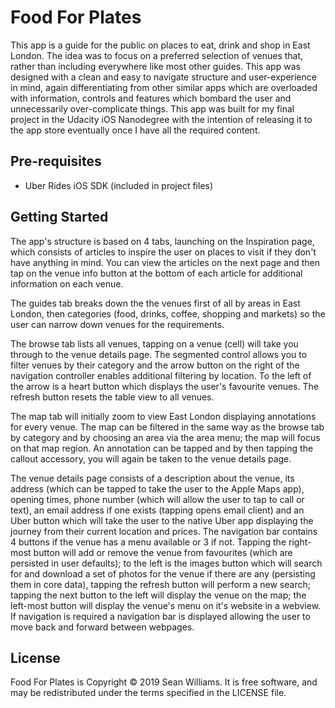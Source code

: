 
# Food For Plates

This app is a guide for the public on places to eat, drink and shop in East London. The idea was to focus on a preferred selection of venues that, rather than including everywhere like most other guides. This app was designed with a clean and easy to navigate structure and user-experience in mind, again differentiating from other similar apps which are overloaded with information, controls and features which bombard the user and unnecessarily over-complicate things. This app was built for my final project in the Udacity iOS Nanodegree with the intention of releasing it to the app store eventually once I have all the required content.

## Pre-requisites

- Uber Rides iOS SDK (included in project files)

## Getting Started

The app's structure is based on 4 tabs, launching on the Inspiration page, which consists of articles to inspire the user on places to visit if they don't have anything in mind. You can view the articles on the next page and then tap on the venue info button at the bottom of each article for additional information on each venue.

The guides tab breaks down the the venues first of all by areas in East London, then categories (food, drinks, coffee, shopping and markets) so the user can narrow down venues for the requirements. 

The browse tab lists all venues, tapping on a venue (cell) will take you through to the venue details page. The segmented control allows you to filter venues by their category and the arrow button on the right of the navigation controller enables additional filtering by location. To the left of the arrow is a heart button which displays the user's favourite venues. The refresh button resets the table view to all venues.

The map tab will initially zoom to view East London displaying annotations for every venue. The map can be filtered in the same way as the browse tab by category and by choosing an area via the area menu; the map will focus on that map region. An annotation can be tapped and by then tapping the callout accessory, you will again be taken to the venue details page.

The venue details page consists of a description about the venue, its address (which can be tapped to take the user to the Apple Maps app), opening times, phone number (which will allow the user to tap to call or text), an email address if one exists (tapping opens email client) and an Uber button which will take the user to the native Uber app displaying the journey from their current location and prices. The navigation bar contains 4 buttons if the venue has a menu available or 3 if not. Tapping the right-most button will add or remove the venue from favourites (which are persisted in user defaults); to the left is the images button which will search for and download a set of photos for the venue if there are any (persisting them in core data), tapping the refresh button will perform a new search; tapping the next button to the left will display the venue on the map; the left-most button will display the venue's menu on it's website in a webview. If navigation is required a navigation bar is displayed allowing the user to move back and forward between webpages. 

## License

Food For Plates is Copyright © 2019 Sean Williams. It is free software, and may be redistributed under the terms specified in the LICENSE file.
